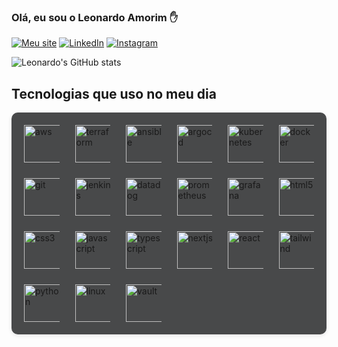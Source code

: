 ### Olá, eu sou o Leonardo Amorim ✋

[![Meu site](https://img.shields.io/website?label=lndlabs.com&style=for-the-badge&url=https://lndlabs.com/)](https://lndlabs.com)
[![LinkedIn](https://img.shields.io/badge/LinkedIn-0077B5?style=for-the-badge&logo=linkedin&logoColor=white)](https://instagram.com/oleonardoalmeida)
[![Instagram](https://img.shields.io/badge/Instagram-E4405F?style=for-the-badge&logo=instagram&logoColor=white)](https://www.linkedin.com/in/leonardo-almeida-reis-amorim/)

![Leonardo's GitHub stats](https://github-readme-stats.vercel.app/api?username=oleonardoalmeida&show_icons=true&theme=dracula)

## Tecnologias que uso no meu dia

<div style="
  display: grid;
  grid-template-columns: repeat(auto-fit, minmax(50px, 1fr));
  gap: 25px;
  justify-items: center; 
  padding: 20px;
  background: #48494a; 
  border-radius: 10px;
  box-shadow: 0 2px 6px rgba(0,0,0,0.1);
">
  <img style="width: 60px; height: auto;" alt="aws" src="https://cdn.jsdelivr.net/gh/devicons/devicon@latest/icons/amazonwebservices/amazonwebservices-original-wordmark.svg" />
  <img style="width: 60px; height: auto;" alt="terraform" src="https://cdn.jsdelivr.net/gh/devicons/devicon@latest/icons/terraform/terraform-original.svg" />
  <img style="width: 60px; height: auto;" alt="ansible" src="https://cdn.jsdelivr.net/gh/devicons/devicon@latest/icons/ansible/ansible-original.svg" />
  <img style="width: 60px; height: auto;" alt="argocd" src="https://cdn.jsdelivr.net/gh/devicons/devicon@latest/icons/argocd/argocd-original.svg" />
  <img style="width: 60px; height: auto;" alt="kubernetes" src="https://cdn.jsdelivr.net/gh/devicons/devicon@latest/icons/kubernetes/kubernetes-original.svg" />
  <img style="width: 60px; height: auto;" alt="docker" src="https://cdn.jsdelivr.net/gh/devicons/devicon@latest/icons/docker/docker-original.svg" />
  <img style="width: 60px; height: auto;" alt="git" src="https://cdn.jsdelivr.net/gh/devicons/devicon@latest/icons/git/git-original.svg" />
  <img style="width: 60px; height: auto;" alt="jenkins" src="https://cdn.jsdelivr.net/gh/devicons/devicon@latest/icons/jenkins/jenkins-original.svg" />
  <img style="width: 60px; height: auto;" alt="datadog" src="https://cdn.jsdelivr.net/gh/devicons/devicon@latest/icons/datadog/datadog-original.svg" />
  <img style="width: 60px; height: auto;" alt="prometheus" src="https://cdn.jsdelivr.net/gh/devicons/devicon@latest/icons/prometheus/prometheus-original.svg" />
  <img style="width: 60px; height: auto;" alt="grafana" src="https://cdn.jsdelivr.net/gh/devicons/devicon@latest/icons/grafana/grafana-original.svg" />
  <img style="width: 60px; height: auto;" alt="html5" src="https://cdn.jsdelivr.net/gh/devicons/devicon@latest/icons/html5/html5-original.svg" />
  <img style="width: 60px; height: auto;" alt="css3" src="https://cdn.jsdelivr.net/gh/devicons/devicon@latest/icons/css3/css3-original.svg" />
  <img style="width: 60px; height: auto;" alt="javascript" src="https://cdn.jsdelivr.net/gh/devicons/devicon@latest/icons/javascript/javascript-original.svg" />
  <img style="width: 60px; height: auto;" alt="typescript" src="https://cdn.jsdelivr.net/gh/devicons/devicon@latest/icons/typescript/typescript-original.svg" />
  <img style="width: 60px; height: auto;" alt="nextjs" src="https://cdn.jsdelivr.net/gh/devicons/devicon@latest/icons/nextjs/nextjs-original.svg" />
  <img style="width: 60px; height: auto;" alt="react" src="https://cdn.jsdelivr.net/gh/devicons/devicon@latest/icons/react/react-original.svg" />
  <img style="width: 60px; height: auto;" alt="tailwind" src="https://cdn.jsdelivr.net/gh/devicons/devicon@latest/icons/tailwindcss/tailwindcss-original.svg" />
  <img style="width: 60px; height: auto;" alt="python" src="https://cdn.jsdelivr.net/gh/devicons/devicon@latest/icons/python/python-original.svg" />
  <img style="width: 60px; height: auto;" alt="linux" src="https://cdn.jsdelivr.net/gh/devicons/devicon@latest/icons/linux/linux-original.svg" />
  <img style="width: 60px; height: auto;" alt="vault" src="https://cdn.jsdelivr.net/gh/devicons/devicon@latest/icons/vault/vault-original.svg" />
</div>

<!--
**oleonardoalmeida/oleonardoalmeida** is a ✨ _special_ ✨ repository because its `README.md` (this file) appears on your GitHub profile.

Here are some ideas to get you started:

- 🔭 I’m currently working on ...
- 🌱 I’m currently learning ...
- 👯 I’m looking to collaborate on ...
- 🤔 I’m looking for help with ...
- 💬 Ask me about ...
- 📫 How to reach me: ...
- 😄 Pronouns: ...
- ⚡ Fun fact: ...
-->